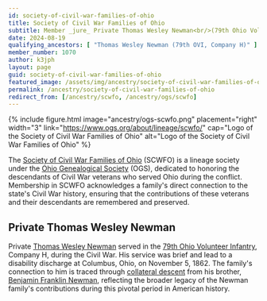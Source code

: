 ```yaml
---
id: society-of-civil-war-families-of-ohio
title: Society of Civil War Families of Ohio
subtitle: Member _jure_ Private Thomas Wesley Newman<br/>(79th Ohio Volunteer Infantry, Company H); member no. 1070
date: 2024-08-19
qualifying_ancestors: [ "Thomas Wesley Newman (79th OVI, Company H)" ]
member_number: 1070
author: k3jph
layout: page
guid: society-of-civil-war-families-of-ohio
featured_image: /assets/img/ancestry/society-of-civil-war-families-of-ohio.webp
permalink: /ancestry/society-of-civil-war-families-of-ohio
redirect_from: [/ancestry/scwfo, /ancestry/ogs/scwfo]
---
```


{% include figure.html image="ancestry/ogs-scwfo.png" 
    placement="right" width="3"
    link="https://www.ogs.org/about/lineage/scwfo/"
    cap="Logo of the Society of Civil War Families of Ohio"
    alt="Logo of the Society of Civil War Families of Ohio" %}

The [Society of Civil War Families of
Ohio](https://www.ogs.org/about/lineage/scwfo/) (SCWFO) is a lineage society
under the [Ohio Genealogical Society](https://www.ogs.org) (OGS), dedicated to honoring the descendants
of Civil War veterans who served Ohio during the conflict. Membership in SCWFO
acknowledges a family's direct connection to the state's Civil War history,
ensuring that the contributions of these veterans and their descendants are
remembered and preserved.

## Private Thomas Wesley Newman

Private [Thomas Wesley Newman](https://www.wikitree.com/wiki/Newman-16570)
served in the [79th Ohio Volunteer
Infantry](http://www.ohiocivilwar.com/cw79.html), Company H, during the Civil
War. His service was brief and lead to a disability discharge at Columbus, Ohio,
on November 5, 1862. The family's connection to him is traced through
[collateral descent](https://en.wikipedia.org/wiki/Collateral_(kinship)) from
his brother, [Benjamin Franklin
Newman](https://www.wikitree.com/wiki/Newman-16481), reflecting the broader
legacy of the Newman family's contributions during this pivotal period in
American history.
